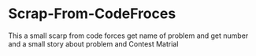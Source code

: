 # Scrap-From-CodeFroces
This a small scarp from code forces get name of problem and get number and a small story about problem and Contest Matrial
